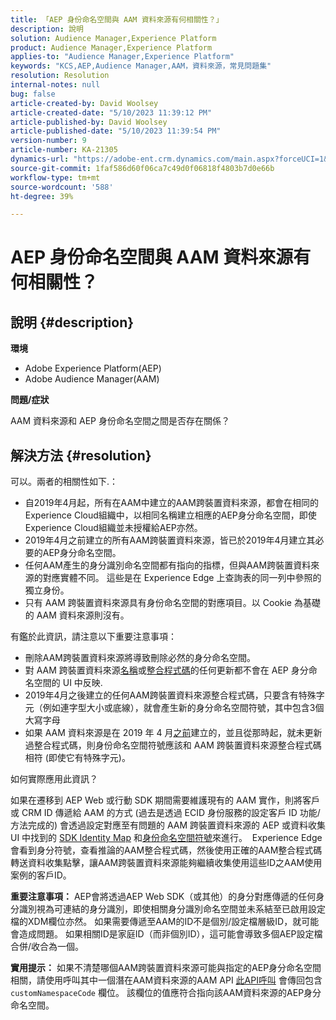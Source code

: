 ```yaml
---
title: 「AEP 身份命名空間與 AAM 資料來源有何相關性？」
description: 說明
solution: Audience Manager,Experience Platform
product: Audience Manager,Experience Platform
applies-to: "Audience Manager,Experience Platform"
keywords: "KCS,AEP,Audience Manager,AAM，資料來源，常見問題集"
resolution: Resolution
internal-notes: null
bug: false
article-created-by: David Woolsey
article-created-date: "5/10/2023 11:39:12 PM"
article-published-by: David Woolsey
article-published-date: "5/10/2023 11:39:54 PM"
version-number: 9
article-number: KA-21305
dynamics-url: "https://adobe-ent.crm.dynamics.com/main.aspx?forceUCI=1&pagetype=entityrecord&etn=knowledgearticle&id=8306bedd-8bef-ed11-8849-6045bd006b3d"
source-git-commit: 1faf586d60f06ca7c49d0f06818f4803b7d0e66b
workflow-type: tm+mt
source-wordcount: '588'
ht-degree: 39%

---
```


# AEP 身份命名空間與 AAM 資料來源有何相關性？

## 說明 {#description}


<b>環境</b>

- Adobe Experience Platform(AEP)
- Adobe Audience Manager(AAM)


<b>問題/症狀</b>

AAM 資料來源和 AEP 身份命名空間之間是否存在關係？


## 解決方法 {#resolution}


可以。兩者的相關性如下.：

- 自2019年4月起，所有在AAM中建立的AAM跨裝置資料來源，都會在相同的Experience Cloud組織中，以相同名稱建立相應的AEP身分命名空間，即使Experience Cloud組織並未授權給AEP亦然。
- 2019年4月之前建立的所有AAM跨裝置資料來源，皆已於2019年4月建立其必要的AEP身分命名空間。
- 任何AAM產生的身分識別命名空間都有指向的指標，但與AAM跨裝置資料來源的對應實體不同。 這些是在 Experience Edge 上查詢表的同一列中參照的獨立身份。
- 只有 AAM 跨裝置資料來源具有身份命名空間的對應項目。以 Cookie 為基礎的 AAM 資料來源則沒有。


有鑑於此資訊，請注意以下重要注意事項：

- 刪除AAM跨裝置資料來源將導致刪除必然的身分命名空間。
- 對 AAM 跨裝置資料來源<u>名稱</u>或<u>整合程式碼</u>的任何更新都不會在 AEP 身分命名空間的 UI 中反映.
- 2019年4月之後建立的任何AAM跨裝置資料來源整合程式碼，只要含有特殊字元（例如連字型大小或底線），就會產生新的身分命名空間符號，其中包含3個大寫字母
- 如果 AAM 資料來源是在 2019 年 4 月<u>之前</u>建立的，並且從那時起，就未更新過整合程式碼，則身份命名空間符號應該和 AAM 跨裝置資料來源整合程式碼相符 (即使它有特殊字元)。


如何實際應用此資訊？

如果在遷移到 AEP Web 或行動 SDK 期間需要維護現有的 AAM 實作，則將客戶或 CRM ID 傳遞給 AAM 的方式 (過去是透過 ECID 身份服務的設定客戶 ID 功能/方法完成的) 會透過設定對應至有問題的 AAM 跨裝置資料來源的 AEP 或資料收集 UI 中找到的 [SDK Identity Map](https://experienceleague.adobe.com/docs/experience-platform/edge/identity/overview.html?lang=en) 和<u>身份命名空間符號</u>來進行。  Experience Edge會看到身分符號，查看推論的AAM整合程式碼，然後使用正確的AAM整合程式碼轉送資料收集點擊，讓AAM跨裝置資料來源能夠繼續收集使用這些ID之AAM使用案例的客戶ID。

<b>重要注意事項：</b> AEP會將透過AEP Web SDK（或其他）的身分對應傳遞的任何身分識別視為可連結的身分識別，即使相關身分識別命名空間並未系結至已啟用設定檔的XDM欄位亦然。 如果需要傳遞至AAM的ID不是個別/設定檔層級ID，就可能會造成問題。 如果相關ID是家庭ID（而非個別ID），這可能會導致多個AEP設定檔合併/收合為一個。

<b>實用提示：</b> 如果不清楚哪個AAM跨裝置資料來源可能與指定的AEP身分命名空間相關，請使用呼叫其中一個潛在AAM資料來源的AAM API [此API呼叫](https://bank.demdex.com/portal/api/v1/openapi.yaml) 會傳回包含 `customNamespaceCode` 欄位。 該欄位的值應符合指向該AAM資料來源的AEP身分命名空間。


